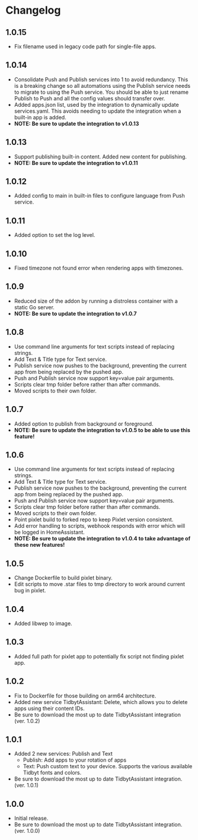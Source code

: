 # Changelog

## 1.0.15 
- Fix filename used in legacy code path for single-file apps.

## 1.0.14

- Consolidate Push and Publish services into 1 to avoid redundancy. This is a breaking change so all automations using the Publish service needs to migrate to using the Push service. You should be able to just rename Publish to Push and all the config values should transfer over.
- Added apps.json list, used by the integration to dynamically update services.yaml. This avoids needing to update the integration when a built-in app is added.
- **NOTE: Be sure to update the integration to v1.0.13**

## 1.0.13

- Support publishing built-in content. Added new content for publishing.
- **NOTE: Be sure to update the integration to v1.0.11**

## 1.0.12

- Added config to main in built-in files to configure language from Push service.

## 1.0.11

- Added option to set the log level.

## 1.0.10

- Fixed timezone not found error when rendering apps with timezones.

## 1.0.9

- Reduced size of the addon by running a distroless container with a static Go server.
- **NOTE: Be sure to update the integration to v1.0.7**

## 1.0.8

- Use command line arguments for text scripts instead of replacing strings.
- Add Text & Title type for Text service.
- Publish service now pushes to the background, preventing the current app from being replaced by the pushed app.
- Push and Publish service now support key=value pair arguments.
- Scripts clear tmp folder before rather than after commands.
- Moved scripts to their own folder.

## 1.0.7

- Added option to publish from background or foreground.
- **NOTE: Be sure to update the integration to v1.0.5 to be able to use this feature!**

## 1.0.6

- Use command line arguments for text scripts instead of replacing strings.
- Add Text & Title type for Text service.
- Publish service now pushes to the background, preventing the current app from being replaced by the pushed app.
- Push and Publish service now support key=value pair arguments.
- Scripts clear tmp folder before rather than after commands.
- Moved scripts to their own folder.
- Point pixlet build to forked repo to keep Pixlet version consistent.
- Add error handling to scripts, webhook responds with error which will be logged in HomeAssistant.
- **NOTE: Be sure to update the integration to v1.0.4 to take advantage of these new features!**

## 1.0.5

- Change Dockerfile to build pixlet binary.
- Edit scripts to move .star files to tmp directory to work around current bug in pixlet.

## 1.0.4

- Added libwep to image.

## 1.0.3

- Added full path for pixlet app to potentially fix script not finding pixlet app.

## 1.0.2

- Fix to Dockerfile for those building on arm64 architecture.
- Added new service TidbytAssistant: Delete, which allows you to delete apps using their content IDs.
- Be sure to download the most up to date TidbytAssistant integration (ver. 1.0.2)

## 1.0.1

- Added 2 new services: Publish and Text
  - Publish: Add apps to your rotation of apps
  - Text: Push custom text to your device. Supports the various available Tidbyt fonts and colors.
- Be sure to download the most up to date TidbytAssistant integration. (ver. 1.0.1)

## 1.0.0

- Initial release.
- Be sure to download the most up to date TidbytAssistant integration. (ver. 1.0.0)
